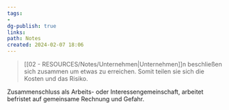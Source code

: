 ```yaml
---
tags: 
-
dg-publish: true
links: 
path: Notes
created: 2024-02-07 18:06
---
```

>[[02 - RESOURCES/Notes/Unternehmen\|Unternehmen]]n beschließen sich zusammen um etwas zu erreichen. Somit teilen sie sich die Kosten und das Risiko.

Zusammenschluss als Arbeits- oder Interessengemeinschaft, arbeitet befristet auf gemeinsame Rechnung und Gefahr.
